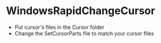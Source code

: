 # WindowsRapidChangeCursor
- Put cursor's files in the Cursor folder
- Change the SetCursorParts file to match your cursor files
